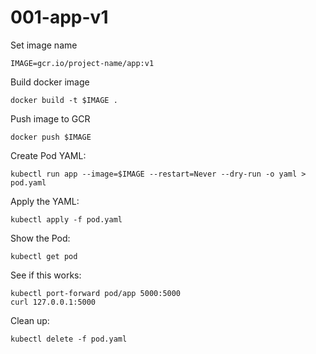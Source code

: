 # 001-app-v1

Set image name
```
IMAGE=gcr.io/project-name/app:v1
```

Build docker image
```
docker build -t $IMAGE .
```

Push image to GCR
```
docker push $IMAGE
```

Create Pod YAML:
```
kubectl run app --image=$IMAGE --restart=Never --dry-run -o yaml > pod.yaml
```

Apply the YAML:
```
kubectl apply -f pod.yaml
```

Show the Pod:
```
kubectl get pod
```

See if this works:
```
kubectl port-forward pod/app 5000:5000
curl 127.0.0.1:5000
```

Clean up:
```
kubectl delete -f pod.yaml
```

